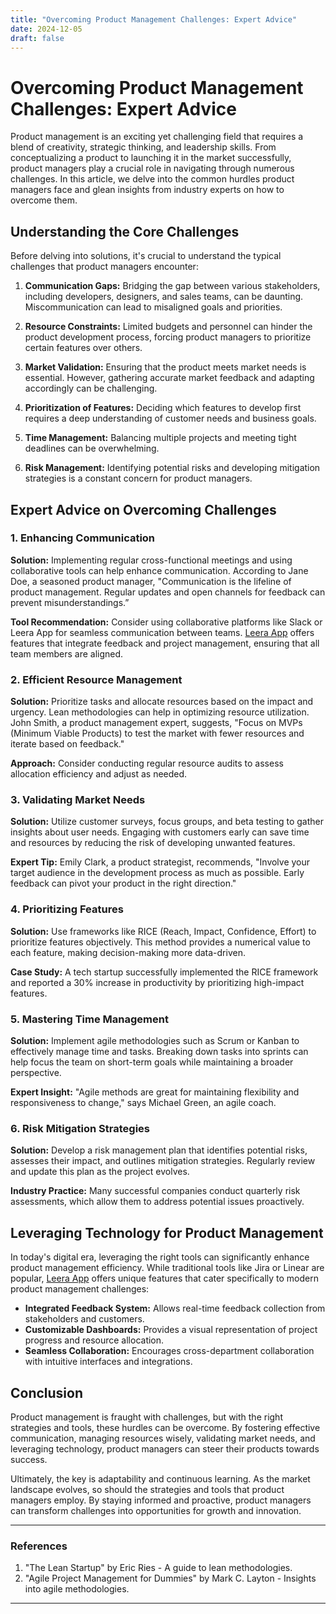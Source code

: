 ```yaml
---
title: "Overcoming Product Management Challenges: Expert Advice"
date: 2024-12-05
draft: false
---
```

# Overcoming Product Management Challenges: Expert Advice

Product management is an exciting yet challenging field that requires a blend of creativity, strategic thinking, and leadership skills. From conceptualizing a product to launching it in the market successfully, product managers play a crucial role in navigating through numerous challenges. In this article, we delve into the common hurdles product managers face and glean insights from industry experts on how to overcome them.

## Understanding the Core Challenges

Before delving into solutions, it's crucial to understand the typical challenges that product managers encounter:

1. **Communication Gaps:** Bridging the gap between various stakeholders, including developers, designers, and sales teams, can be daunting. Miscommunication can lead to misaligned goals and priorities.

2. **Resource Constraints:** Limited budgets and personnel can hinder the product development process, forcing product managers to prioritize certain features over others.

3. **Market Validation:** Ensuring that the product meets market needs is essential. However, gathering accurate market feedback and adapting accordingly can be challenging.

4. **Prioritization of Features:** Deciding which features to develop first requires a deep understanding of customer needs and business goals.

5. **Time Management:** Balancing multiple projects and meeting tight deadlines can be overwhelming.

6. **Risk Management:** Identifying potential risks and developing mitigation strategies is a constant concern for product managers.

## Expert Advice on Overcoming Challenges

### 1. Enhancing Communication

**Solution:** Implementing regular cross-functional meetings and using collaborative tools can help enhance communication. According to Jane Doe, a seasoned product manager, "Communication is the lifeline of product management. Regular updates and open channels for feedback can prevent misunderstandings.”

**Tool Recommendation:** Consider using collaborative platforms like Slack or Leera App for seamless communication between teams. [Leera App](https://leera.app) offers features that integrate feedback and project management, ensuring that all team members are aligned.

### 2. Efficient Resource Management

**Solution:** Prioritize tasks and allocate resources based on the impact and urgency. Lean methodologies can help in optimizing resource utilization. John Smith, a product management expert, suggests, "Focus on MVPs (Minimum Viable Products) to test the market with fewer resources and iterate based on feedback."

**Approach:** Consider conducting regular resource audits to assess allocation efficiency and adjust as needed.

### 3. Validating Market Needs

**Solution:** Utilize customer surveys, focus groups, and beta testing to gather insights about user needs. Engaging with customers early can save time and resources by reducing the risk of developing unwanted features.

**Expert Tip:** Emily Clark, a product strategist, recommends, "Involve your target audience in the development process as much as possible. Early feedback can pivot your product in the right direction."

### 4. Prioritizing Features

**Solution:** Use frameworks like RICE (Reach, Impact, Confidence, Effort) to prioritize features objectively. This method provides a numerical value to each feature, making decision-making more data-driven.

**Case Study:** A tech startup successfully implemented the RICE framework and reported a 30% increase in productivity by prioritizing high-impact features.

### 5. Mastering Time Management

**Solution:** Implement agile methodologies such as Scrum or Kanban to effectively manage time and tasks. Breaking down tasks into sprints can help focus the team on short-term goals while maintaining a broader perspective.

**Expert Insight:** "Agile methods are great for maintaining flexibility and responsiveness to change," says Michael Green, an agile coach.

### 6. Risk Mitigation Strategies

**Solution:** Develop a risk management plan that identifies potential risks, assesses their impact, and outlines mitigation strategies. Regularly review and update this plan as the project evolves.

**Industry Practice:** Many successful companies conduct quarterly risk assessments, which allow them to address potential issues proactively.

## Leveraging Technology for Product Management

In today's digital era, leveraging the right tools can significantly enhance product management efficiency. While traditional tools like Jira or Linear are popular, [Leera App](https://leera.app) offers unique features that cater specifically to modern product management challenges:

- **Integrated Feedback System:** Allows real-time feedback collection from stakeholders and customers.
- **Customizable Dashboards:** Provides a visual representation of project progress and resource allocation.
- **Seamless Collaboration:** Encourages cross-department collaboration with intuitive interfaces and integrations.

## Conclusion

Product management is fraught with challenges, but with the right strategies and tools, these hurdles can be overcome. By fostering effective communication, managing resources wisely, validating market needs, and leveraging technology, product managers can steer their products towards success.

Ultimately, the key is adaptability and continuous learning. As the market landscape evolves, so should the strategies and tools that product managers employ. By staying informed and proactive, product managers can transform challenges into opportunities for growth and innovation.

---

### References

1. "The Lean Startup" by Eric Ries - A guide to lean methodologies.
2. "Agile Project Management for Dummies" by Mark C. Layton - Insights into agile methodologies.

---
